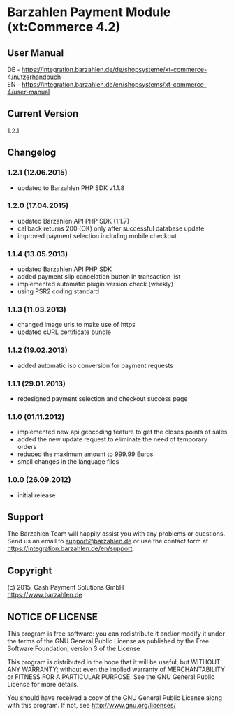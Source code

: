 # Barzahlen Payment Module (xt:Commerce 4.2)

## User Manual
DE - https://integration.barzahlen.de/de/shopsysteme/xt-commerce-4/nutzerhandbuch  
EN - https://integration.barzahlen.de/en/shopsystems/xt-commerce-4/user-manual

## Current Version
1.2.1

## Changelog

### 1.2.1 (12.06.2015)
* updated to Barzahlen PHP SDK v1.1.8

### 1.2.0 (17.04.2015)
* updated Barzahlen API PHP SDK (1.1.7)
* callback returns 200 (OK) only after successful database update
* improved payment selection including mobile checkout

### 1.1.4 (13.05.2013)
* updated Barzahlen API PHP SDK
* added payment slip cancelation button in transaction list
* implemented automatic plugin version check (weekly)
* using PSR2 coding standard

### 1.1.3 (11.03.2013)
* changed image urls to make use of https
* updated cURL certificate bundle

### 1.1.2 (19.02.2013)
* added automatic iso conversion for payment requests

### 1.1.1 (29.01.2013)
* redesigned payment selection and checkout success page

### 1.1.0 (01.11.2012)
* implemented new api geocoding feature to get the closes points of sales
* added the new update request to eliminate the need of temporary orders
* reduced the maximum amount to 999.99 Euros
* small changes in the language files

### 1.0.0 (26.09.2012)
* initial release

## Support
The Barzahlen Team will happily assist you with any problems or questions. Send us an email to support@barzahlen.de or use the contact form at https://integration.barzahlen.de/en/support.

## Copyright
(c) 2015, Cash Payment Solutions GmbH  
https://www.barzahlen.de

## NOTICE OF LICENSE
This program is free software: you can redistribute it and/or modify it under the terms of the GNU General Public License as published by the Free Software Foundation; version 3 of the License

This program is distributed in the hope that it will be useful, but WITHOUT ANY WARRANTY; without even the implied warranty of MERCHANTABILITY or FITNESS FOR A PARTICULAR PURPOSE. See the GNU General Public License for more details.

You should have received a copy of the GNU General Public License along with this program.  If not, see http://www.gnu.org/licenses/